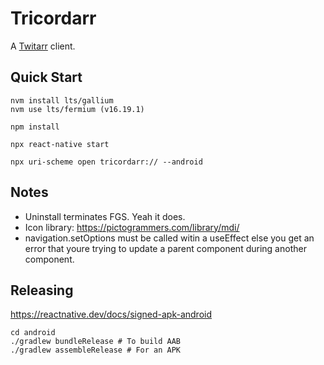 Tricordarr
==========

A [Twitarr](https://github.com/jocosocial/swiftarr) client.

Quick Start
-----------
```
nvm install lts/gallium
nvm use lts/fermium (v16.19.1)

npm install

npx react-native start

npx uri-scheme open tricordarr:// --android
```

Notes
-----
* Uninstall terminates FGS. Yeah it does.
* Icon library: https://pictogrammers.com/library/mdi/
* navigation.setOptions must be called witin a useEffect else you get
  an error that youre trying to update a parent component during another component.


Releasing
---------
https://reactnative.dev/docs/signed-apk-android

```
cd android
./gradlew bundleRelease # To build AAB
./gradlew assembleRelease # For an APK
```
